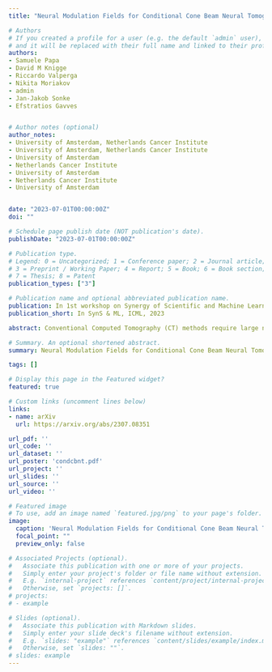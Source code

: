 ```yaml
---
title: "Neural Modulation Fields for Conditional Cone Beam Neural Tomography"

# Authors
# If you created a profile for a user (e.g. the default `admin` user), write the username (folder name) here
# and it will be replaced with their full name and linked to their profile.
authors:
- Samuele Papa
- David M Knigge
- Riccardo Valperga
- Nikita Moriakov
- admin
- Jan-Jakob Sonke
- Efstratios Gavves


# Author notes (optional)
author_notes:
- University of Amsterdam, Netherlands Cancer Institute
- University of Amsterdam, Netherlands Cancer Institute
- University of Amsterdam
- Netherlands Cancer Institute
- University of Amsterdam
- Netherlands Cancer Institute
- University of Amsterdam


date: "2023-07-01T00:00:00Z"
doi: ""

# Schedule page publish date (NOT publication's date).
publishDate: "2023-07-01T00:00:00Z"

# Publication type.
# Legend: 0 = Uncategorized; 1 = Conference paper; 2 = Journal article;
# 3 = Preprint / Working Paper; 4 = Report; 5 = Book; 6 = Book section;
# 7 = Thesis; 8 = Patent
publication_types: ["3"]

# Publication name and optional abbreviated publication name.
publication: In 1st workshop on Synergy of Scientific and Machine Learning Modeling (SynS & ML), ICML, 2023
publication_short: In SynS & ML, ICML, 2023

abstract: Conventional Computed Tomography (CT) methods require large numbers of noise-free projections for accurate density reconstructions, limiting their applicability to the more complex class of Cone Beam Geometry CT (CBCT) reconstruction. Recently, deep learning methods have been proposed to overcome these limitations, with methods based on neural fields (NF) showing strong performance, by approximating the reconstructed density through a continuous-in-space coordinate based neural network. Our focus is on improving such methods, however, unlike previous work, which requires training an NF from scratch for each new set of projections, we instead propose to leverage anatomical consistencies over different scans by training a single _conditional_ NF on a dataset of projections. We propose a novel conditioning method where _local_ modulations are modelled per patient as a field over the input domain through a Neural Modulation Field (NMF). The resulting Conditional Cone Beam Neural Tomography (CondCBNT) shows improved performance for both high and low numbers of available projections on noise-free and noisy data.

# Summary. An optional shortened abstract.
summary: Neural Modulation Fields for Conditional Cone Beam Neural Tomography

tags: []

# Display this page in the Featured widget?
featured: true

# Custom links (uncomment lines below)
links:
- name: arXiv
  url: https://arxiv.org/abs/2307.08351

url_pdf: ''
url_code: ''
url_dataset: ''
url_poster: 'condcbnt.pdf'
url_project: ''
url_slides: ''
url_source: ''
url_video: ''

# Featured image
# To use, add an image named `featured.jpg/png` to your page's folder.
image:
  caption: 'Neural Modulation Fields for Conditional Cone Beam Neural Tomography'
  focal_point: ""
  preview_only: false

# Associated Projects (optional).
#   Associate this publication with one or more of your projects.
#   Simply enter your project's folder or file name without extension.
#   E.g. `internal-project` references `content/project/internal-project/index.md`.
#   Otherwise, set `projects: []`.
# projects:
# - example

# Slides (optional).
#   Associate this publication with Markdown slides.
#   Simply enter your slide deck's filename without extension.
#   E.g. `slides: "example"` references `content/slides/example/index.md`.
#   Otherwise, set `slides: ""`.
# slides: example
---
```

